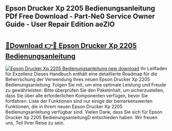 ## Epson Drucker Xp 2205 Bedienungsanleitung PDf Free Download - Part-Ne0 Service Owner Guide - User Repair Edition aeZlO

# <h2><a href="http://df19z8e.blite.top/?on=Epson+Drucker+Xp+2205+Bedienungsanleitung">🔗Download 👉🔴 Epson Drucker Xp 2205 Bedienungsanleitung</a></h2>

[![Epson Drucker Xp 2205 Bedienungsanleitung new download](https://i.imgur.com/lujVjoI.png)](http://df19z8e.blite.top/?on=Epson+Drucker+Xp+2205+Bedienungsanleitung)
Ihr Leitfaden für Exzellenz Dieses Handbuch enthält eine detaillierte Roadmap für die Beherrschung der Verwendung Ihres neuen Epson Drucker Xp 2205 Bedienungsanleitung. Folgen Sie mit, um eine optimale Leistung und Freude zu gewährleisten. Bitte überprüfen Sie den Paketinhalt, um sicherzustellen, dass Sie über alle erforderlichen Komponenten verfügen, bevor Sie fortfahren. Liste der Funktionen sind nur einige der bemerkenswerten Funktionen, die in Ihrem neuen Epson Drucker Xp 2205 Bedienungsanleitung verfügbar sind. Vielen Dank, dass Sie sich für Epson Drucker Xp 2205 BedienungsanleitungD entschieden haben. Wir freuen uns, Teil Ihrer Reise zu sein.
